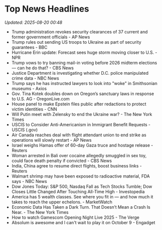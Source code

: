 # Top News Headlines

_Updated: 2025-08-20 00:48_

- Trump administration revokes security clearances of 37 current and former government officials - AP News
- Trump rules out sending US troops to Ukraine as part of security guarantees - BBC
- Hurricane Erin update: Forecast sees huge storm moving closer to U.S. - NPR
- Trump vows to try banning mail-in voting before 2026 midterm elections — can he do that? - CBS News
- Justice Department is investigating whether D.C. police manipulated crime data - NBC News
- Trump says he has instructed lawyers to look into "woke" in Smithsonian museums - Axios
- Gov. Tina Kotek doubles down on Oregon’s sanctuary laws in response to U.S. AG - OregonLive.com
- House panel to make Epstein files public after redactions to protect victim identities - CNN
- Will Putin meet with Zelensky to end the Ukraine war? - The New York Times
- USCIS to Consider Anti-Americanism in Immigrant Benefit Requests - USCIS (.gov)
- Air Canada reaches deal with flight attendant union to end strike as operations will slowly restart - AP News
- Israel weighs Hamas offer of 60-day Gaza truce and hostage release - Reuters
- Woman arrested in Bali over cocaine allegedly smuggled in sex toy, could face death penalty if convicted - CBS News
- India, China agree to resume direct flights, boost business links - Reuters
- Walmart shrimp may have been exposed to radioactive material, FDA says - NBC News
- Dow Jones Today: S&P 500, Nasdaq Fall as Tech Stocks Tumble; Dow Closes Little Changed After Touching All-Time High - Investopedia
- America has 5 wealth classes. See where you fit in — and how much it takes to reach the upper echelons. - MarketWatch
- Economic Data Has Taken a Dark Turn. That Doesn’t Mean a Crash Is Near. - The New York Times
- How to watch Gamescom Opening Night Live 2025 - The Verge
- Absolum is awesome and I can't wait to play it on October 9 - Engadget